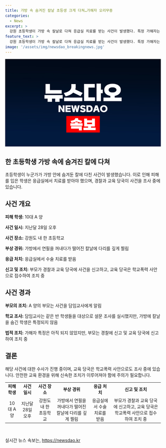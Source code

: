 ```yaml
---
title: 가방 속 숨겨진 칼날 초등생 크게 다쳐…가해자 오리무중
categories:
  - News
excerpt: >
  강원 초등학생이 가방 속 칼날로 다쳐 응급실 치료를 받는 사건이 발생했다. 특정 가해자는 알려지지 않았으며, 피해 학생의 부모는 경찰과 교육 당국에 사안을 신고했다. 사건 당일 학생이 가방에서 연필을 꺼내다가 다리를 찔렀고, 칼날은 모두 5개였다. 2시간 가량 지혈이 되지 않아 응급실에서 치료를 받아야 했으며, 가해자는 아직 특정되지 않았다. 부모는 교사에게 사건을 알리고, 교육 당국에도 신고했다.
feature_text: >
  강원 초등학생이 가방 속 칼날로 다쳐 응급실 치료를 받는 사건이 발생했다. 특정 가해자는 알려지지 않았으며, 피해 학생의 부모는 경찰과 교육 당국에 사안을 신고했다. 사건 당일 학생이 가방에서 연필을 꺼내다가 다리를 찔렀고, 칼날은 모두 5개였다. 2시간 가량 지혈이 되지 않아 응급실에서 치료를 받아야 했으며, 가해자는 아직 특정되지 않았다. 부모는 교사에게 사건을 알리고, 교육 당국에도 신고했다.
image: '/assets/img/newsdao_breakingnews.jpg'
---
```


<p><img src="/assets/img/newsdao_breakingnews.jpg" alt="implanttips 속보" /></p>

<h2>한 초등학생 가방 속에 숨겨진 칼에 다쳐</h2>

<p data-ke-size="size16">초등학생이 누군가가 가방 안에 숨겨둔 칼에 다친 사건이 발생했습니다. 이로 인해 피해를 입은 학생은 응급실에서 치료를 받아야 했으며, 경찰과 교육 당국이 사건을 조사 중에 있습니다.</p>

<h2 data-ke-size="size26">사건 개요</h2>

<p><b>피해 학생:</b> 10대 A 양</p>

<p><b>사건 일시:</b> 지난달 28일 오후</p>

<p><b>사건 장소:</b> 강원도 내 한 초등학교</p>

<p><b>부상 경위:</b> 가방에서 연필을 꺼내다가 떨어진 칼날에 다리를 깊게 찔림</p>

<p><b>응급 처치:</b> 응급실에서 수술 치료를 받음</p>

<p><b>신고 및 조치:</b> 부모가 경찰과 교육 당국에 사건을 신고하고, 교육 당국은 학교폭력 사안으로 접수하여 조치 중</p>

<h2 data-ke-size="size26">사건 경과</h2>

<p><b>부모의 조치:</b> A 양의 부모는 사건을 담임교사에게 알림</p>

<p><b>학교 조사:</b> 담임교사는 같은 반 학생들을 대상으로 설문 조사를 실시했지만, 가방에 칼날을 숨긴 학생은 특정되지 않음</p>

<p><b>법적 조치:</b> 가해자 특정은 아직 되지 않았지만, 부모는 경찰에 신고 및 교육 당국에 신고하여 조치 중</p>

<h2 data-ke-size="size26">결론</h2>

<p>해당 사건에 대한 수사가 진행 중이며, 교육 당국은 학교폭력 사안으로도 조사 중에 있습니다. 안전한 교육 환경을 위해 신속한 조치가 이루어져야 함에 주의가 필요합니다.</p>

<table>
  <tbody>
    <tr>
      <td style="text-align: center; height: 17px;"><b>피해 학생</b></td>
      <td style="text-align: center; height: 17px;"><b>사건 일시</b></td>
      <td style="text-align: center; height: 17px;"><b>사건 장소</b></td>
      <td style="text-align: center; height: 17px;"><b>부상 경위</b></td>
      <td style="text-align: center; height: 17px;"><b>응급 처치</b></td>
      <td style="text-align: center; height: 17px;"><b>신고 및 조치</b></td>
    </tr>
    <tr>
      <td style="text-align: center; height: 17px;">10대 A 양</td>
      <td style="text-align: center; height: 17px;">지난달 28일 오후</td>
      <td style="text-align: center; height: 17px;">강원도 내 한 초등학교</td>
      <td style="text-align: center; height: 17px;">가방에서 연필을 꺼내다가 떨어진 칼날에 다리를 깊게 찔림</td>
      <td style="text-align: center; height: 17px;">응급실에서 수술 치료를 받음</td>
      <td style="text-align: center; height: 17px;">부모가 경찰과 교육 당국에 신고하고, 교육 당국은 학교폭력 사안으로 접수하여 조치 중</td>
    </tr>
  </tbody>
</table>

<p data-ke-size="size16">&nbsp;</p>
실시간 뉴스 속보는, <a href="https://newsdao.kr" rel="dofollow">https://newsdao.kr</a>


